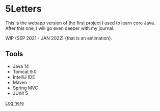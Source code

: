 # 5Letters

This is the webapp version of the first project I used to learn core Java. After this one, I will go even deeper with my journal.

WIP (SEP 2021 - JAN 2022) {that is an estimation}.

## Tools
- Java 14
- Tomcat 9.0
- IntelliJ IDE
- Maven
- Spring MVC
- JUnit 5

[Log here](https://github.com/immarisabel/LingoApp/blob/master/Log/Log.md)
